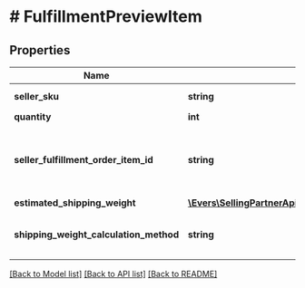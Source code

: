 # # FulfillmentPreviewItem

## Properties

Name | Type | Description | Notes
------------ | ------------- | ------------- | -------------
**seller_sku** | **string** | The seller SKU of the item. |
**quantity** | **int** | The item quantity. |
**seller_fulfillment_order_item_id** | **string** | A fulfillment order item identifier that the seller created with a call to the createFulfillmentOrder operation. |
**estimated_shipping_weight** | [**\Evers\SellingPartnerApi\Model\FbaOutbound\Weight**](Weight.md) |  | [optional]
**shipping_weight_calculation_method** | **string** | The method used to calculate the estimated shipping weight. | [optional]

[[Back to Model list]](../../README.md#models) [[Back to API list]](../../README.md#endpoints) [[Back to README]](../../README.md)
